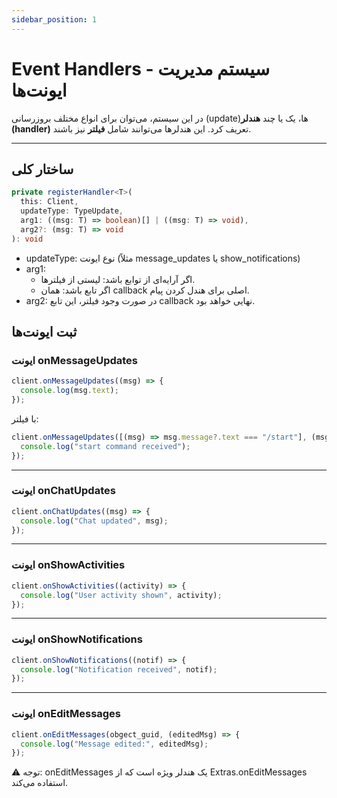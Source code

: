```yaml
---
sidebar_position: 1
---
```


# Event Handlers - سیستم مدیریت ایونت‌ها

در این سیستم، می‌توان برای انواع مختلف بروزرسانی (update)ها، یک یا چند **هندلر (handler)** تعریف کرد. این هندلرها می‌توانند شامل **فیلتر** نیز باشند.

---

## ساختار کلی

```ts
private registerHandler<T>(
  this: Client,
  updateType: TypeUpdate,
  arg1: ((msg: T) => boolean)[] | ((msg: T) => void),
  arg2?: (msg: T) => void
): void
```

- updateType: نوع ایونت (مثلاً message_updates یا show_notifications)
- arg1:
  - اگر آرایه‌ای از توابع باشد: لیستی از فیلترها.
  - اگر تابع باشد: همان callback اصلی برای هندل کردن پیام.
- arg2: در صورت وجود فیلتر، این تابع callback نهایی خواهد بود.

## ثبت ایونت‌ها

### ایونت onMessageUpdates

```js
client.onMessageUpdates((msg) => {
  console.log(msg.text);
});
```

با فیلتر:

```js
client.onMessageUpdates([(msg) => msg.message?.text === "/start"], (msg) => {
  console.log("start command received");
});
```

---

### ایونت onChatUpdates

```js
client.onChatUpdates((msg) => {
  console.log("Chat updated", msg);
});
```

---

### ایونت onShowActivities

```js
client.onShowActivities((activity) => {
  console.log("User activity shown", activity);
});
```

---

### ایونت onShowNotifications

```js
client.onShowNotifications((notif) => {
  console.log("Notification received", notif);
});
```

---

### ایونت onEditMessages

```js
client.onEditMessages(obgect_guid, (editedMsg) => {
  console.log("Message edited:", editedMsg);
});
```

⚠️ توجه: onEditMessages یک هندلر ویژه است که از Extras.onEditMessages استفاده می‌کند.
